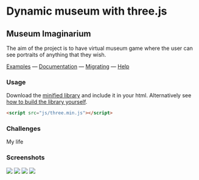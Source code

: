 Dynamic museum with three.js
========

## Museum Imaginarium ##

The aim of the project is to have virtual museum game where the user can see portraits of anything that they wish. 

[Examples](http://threejs.org/) — [Documentation](http://threejs.org/docs/) — [Migrating](https://github.com/mrdoob/three.js/wiki/Migration) — [Help](http://stackoverflow.com/questions/tagged/three.js)

### Usage ###

Download the [minified library](http://threejs.org/build/three.min.js) and include it in your html.
Alternatively see [how to build the library yourself](https://github.com/mrdoob/three.js/wiki/build.py,-or-how-to-generate-a-compressed-Three.js-file).

```html
<script src="js/three.min.js"></script>
```

### Challenges ###
My life

### Screenshots ###
![](https://github.com/KerimKochekov/WebGL-Project/blob/main/assets/screenshots/0.PNG)
![](https://github.com/KerimKochekov/WebGL-Project/blob/main/assets/screenshots/1.PNG)
![](https://github.com/KerimKochekov/WebGL-Project/blob/main/assets/screenshots/2.PNG)
![](https://github.com/KerimKochekov/WebGL-Project/blob/main/assets/screenshots/3.PNG)
